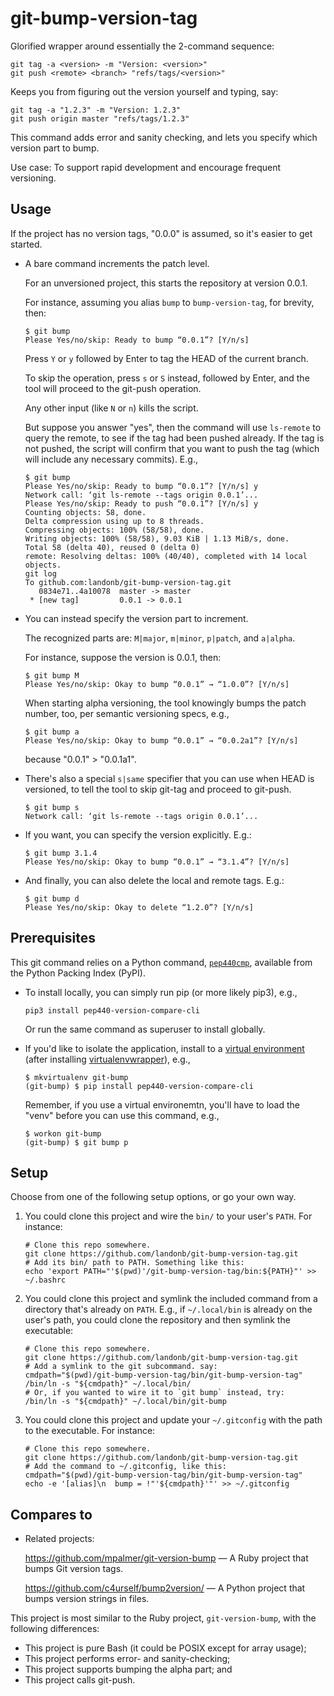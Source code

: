 # git-bump-version-tag

Glorified wrapper around essentially the 2-command sequence:

  ```shell
  git tag -a <version> -m "Version: <version>"
  git push <remote> <branch> "refs/tags/<version>"
  ```

Keeps you from figuring out the version yourself and typing, say:

  ```shell
  git tag -a "1.2.3" -m "Version: 1.2.3"
  git push origin master "refs/tags/1.2.3"
  ```

This command adds error and sanity checking,
and lets you specify which version part to bump.

Use case: To support rapid development and encourage frequent versioning.

## Usage

If the project has no version tags, "0.0.0" is assumed, so it's easier
to get started.

- A bare command increments the patch level.

  For an unversioned project, this starts the repository at version 0.0.1.

  For instance, assuming you alias `bump` to `bump-version-tag`, for brevity,
  then:

    ```shell
    $ git bump
    Please Yes/no/skip: Ready to bump “0.0.1”? [Y/n/s]
    ```

  Press `Y` or `y` followed by Enter to tag the HEAD of the current branch.

  To skip the operation, press `s` or `S` instead, followed by Enter,
  and the tool will proceed to the git-push operation.

  Any other input (like `N` or `n`) kills the script.

  But suppose you answer "yes", then the command will use `ls-remote`
  to query the remote, to see if the tag had been pushed already.
  If the tag is not pushed, the script will confirm that you want
  to push the tag (which will include any necessary commits).
  E.g.,

    ```shell
    $ git bump
    Please Yes/no/skip: Ready to bump “0.0.1”? [Y/n/s] y
    Network call: ‘git ls-remote --tags origin 0.0.1’...
    Please Yes/no/skip: Ready to push “0.0.1”? [Y/n/s] y
    Counting objects: 58, done.
    Delta compression using up to 8 threads.
    Compressing objects: 100% (58/58), done.
    Writing objects: 100% (58/58), 9.03 KiB | 1.13 MiB/s, done.
    Total 58 (delta 40), reused 0 (delta 0)
    remote: Resolving deltas: 100% (40/40), completed with 14 local objects.
    git log
    To github.com:landonb/git-bump-version-tag.git
       0834e71..4a10078  master -> master
     * [new tag]         0.0.1 -> 0.0.1
    ```

- You can instead specify the version part to increment.

  The recognized parts are: `M|major`, `m|minor`, `p|patch`, and `a|alpha`.

  For instance, suppose the version is 0.0.1, then:

    ```
    $ git bump M
    Please Yes/no/skip: Okay to bump “0.0.1” → “1.0.0”? [Y/n/s]
    ```

  When starting alpha versioning, the tool knowingly bumps the patch
  number, too, per semantic versioning specs, e.g.,

    ```
    $ git bump a
    Please Yes/no/skip: Okay to bump “0.0.1” → “0.0.2a1”? [Y/n/s]
    ```

  because "0.0.1" > "0.0.1a1".

- There's also a special `s|same` specifier that you can use when
  HEAD is versioned, to tell the tool to skip git-tag and proceed
  to git-push.

    ```
    $ git bump s
    Network call: ‘git ls-remote --tags origin 0.0.1’...
    ```

- If you want, you can specify the version explicitly.
  E.g.:

    ```
    $ git bump 3.1.4
    Please Yes/no/skip: Okay to bump “0.0.1” → “3.1.4”? [Y/n/s]
    ```

- And finally, you can also delete the local and remote tags.
  E.g.:

    ```
    $ git bump d
    Please Yes/no/skip: Okay to delete “1.2.0”? [Y/n/s]
    ```

## Prerequisites

This git command relies on a Python command,
[`pep440cmp`](https://pypi.org/project/pep440-version-compare-cli/),
available from the Python Packing Index (PyPI).

- To install locally, you can simply run pip (or more likely pip3), e.g.,

    ```shell
    pip3 install pep440-version-compare-cli
    ```

  Or run the same command as superuser to install globally.

- If you'd like to isolate the application, install to a
  [virtual environment](https://virtualenv.pypa.io/en/latest/)
  (after installing
  [virtualenvwrapper](https://pypi.org/project/virtualenvwrapper/)), e.g.,

    ```shell
    $ mkvirtualenv git-bump
    (git-bump) $ pip install pep440-version-compare-cli
    ```

  Remember, if you use a virtual environemtn, you'll have to load
  the "venv" before you can use this command, e.g.,

    ```shell
    $ workon git-bump
    (git-bump) $ git bump p
    ```

## Setup

Choose from one of the following setup options, or go your own way.

1. You could clone this project and wire the `bin/` to your user's `PATH`.
   For instance:

      ```shell
      # Clone this repo somewhere.
      git clone https://github.com/landonb/git-bump-version-tag.git
      # Add its bin/ path to PATH. Something like this:
      echo 'export PATH="'$(pwd)'/git-bump-version-tag/bin:${PATH}"' >> ~/.bashrc
      ```

2. You could clone this project and symlink the included command from
   a directory that's already on `PATH`. E.g., if `~/.local/bin` is
   already on the user's path, you could clone the repository and then
   symlink the executable:

      ```shell
      # Clone this repo somewhere.
      git clone https://github.com/landonb/git-bump-version-tag.git
      # Add a symlink to the git subcommand. say:
      cmdpath="$(pwd)/git-bump-version-tag/bin/git-bump-version-tag"
      /bin/ln -s "${cmdpath}" ~/.local/bin/
      # Or, if you wanted to wire it to `git bump` instead, try:
      /bin/ln -s "${cmdpath}" ~/.local/bin/git-bump
      ```

3. You could clone this project and update your `~/.gitconfig` with the path
   to the executable. For instance:

      ```shell
      # Clone this repo somewhere.
      git clone https://github.com/landonb/git-bump-version-tag.git
      # Add the command to ~/.gitconfig, like this:
      cmdpath="$(pwd)/git-bump-version-tag/bin/git-bump-version-tag"
      echo -e '[alias]\n  bump = !"'${cmdpath}'"' >> ~/.gitconfig
      ```

## Compares to

- Related projects:

  https://github.com/mpalmer/git-version-bump —
  A Ruby project that bumps Git version tags.

  https://github.com/c4urself/bump2version/ —
  A Python project that bumps version strings in files.

This project is most similar to the Ruby project,
``git-version-bump``, with the following differences:
- This project is pure Bash (it could be POSIX except for array usage);
- This project performs error- and sanity-checking;
- This project supports bumping the alpha part; and
- This project calls git-push.


